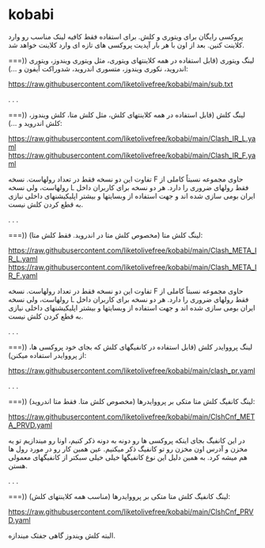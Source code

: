 # kobabi
پروکسی رایگان برای ویتوری و کلش.
برای استفاده فقط کافیه لینک مناسب رو وارد کلاینت کنین.
بعد از اون با هر بار آپدیت پروکسی های تازه ای وارد کلاینت خواهد شد.

===)) لینگ ویتوری (قابل استفاده در همه کلاینتهای ویتوری، مثل ویتوری ویندوز، ویتوری اندروید، نکوری ویندوز، متسوری اندروید، شدوراکت آیفون و ...):

https://raw.githubusercontent.com/liketolivefree/kobabi/main/sub.txt

.
.
.


===)) لینگ کلش (قابل استفاده در همه کلاینتهای کلش، مثل کلش متا، کلش ویندوز، کلش اندروید و ...):

https://raw.githubusercontent.com/liketolivefree/kobabi/main/Clash_IR_L.yaml
https://raw.githubusercontent.com/liketolivefree/kobabi/main/Clash_IR_F.yaml

تفاوت این دو نسخه فقط در تعداد رولهاست. نسخه F حاوی مجموعه نسبتاً کاملی از رولهاست، ولی نسخه L فقط رولهای ضروری را دارد.
هر دو نسخه برای کاربران داخل ایران بومی سازی شده اند و جهت استفاده از وبسایتها و بیشتر اپلیکیشنهای داخلی نیازی به قطع کردن کلش نیست.

.
.
.


===)) لینگ کلش متا (مخصوص کلش متا در اندروید. فقط کلش متا):

https://raw.githubusercontent.com/liketolivefree/kobabi/main/Clash_META_IR_L.yaml
https://raw.githubusercontent.com/liketolivefree/kobabi/main/Clash_META_IR_F.yaml

تفاوت این دو نسخه فقط در تعداد رولهاست. نسخه F حاوی مجموعه نسبتاً کاملی از رولهاست، ولی نسخه L فقط رولهای ضروری را دارد.
هر دو نسخه برای کاربران داخل ایران بومی سازی شده اند و جهت استفاده از وبسایتها و بیشتر اپلیکیشنهای داخلی نیازی به قطع کردن کلش نیست.


.
.
.


===)) لینگ پرووایدر کلش (قابل استفاده در کانفیگهای کلش که بجای خود پروکسی ها، از پرووایدر استفاده میکنن):

https://raw.githubusercontent.com/liketolivefree/kobabi/main/clash_pr.yaml

.
.
.


===)) لینگ کانفیگ کلش متا متکی بر پرووایدرها (مخصوص کلش متا. فقط متا اندروید):

https://raw.githubusercontent.com/liketolivefree/kobabi/main/ClshCnf_META_PRVD.yaml

در این کانفیگ بجای اینکه پروکسی ها رو دونه به دونه ذکر کنیم، اونا رو میندازیم تو یه مخزن و آدرس اون مخزن رو تو کانفیگ ذکر میکنیم. عین همین کار رو در مورد رول ها هم میشه کرد.
به همین دلیل این نوع کانفیگها خیلی خیلی سبکتر از کانفیگهای معمولی هستن.


.
.
.

===)) لینگ کانفیگ کلش متا متکی بر پرووایدرها (مناسب همه کلاینتهای کلش):

https://raw.githubusercontent.com/liketolivefree/kobabi/main/ClshCnf_PRVD.yaml

البته کلش ویندوز گاهی جفتک میندازه.
